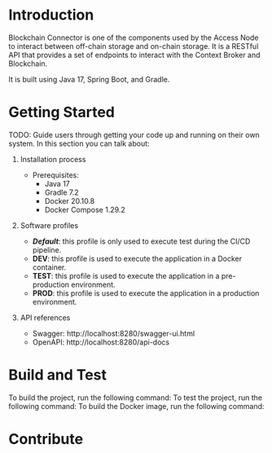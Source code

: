 # Introduction 
Blockchain Connector is one of the components used by the Access Node to interact between off-chain storage and on-chain 
storage. It is a RESTful API that provides a set of endpoints to interact with the Context Broker and Blockchain. 

It is built using Java 17, Spring Boot, and Gradle.

# Getting Started
TODO: Guide users through getting your code up and running on their own system. In this section you can talk about:
1. Installation process
   - Prerequisites: 
     - Java 17 
     - Gradle 7.2
     - Docker 20.10.8
     - Docker Compose 1.29.2
   
2. Software profiles 
   - <b>*Default*</b>: this profile is only used to execute test during the CI/CD pipeline.
   - <b>DEV</b>: this profile is used to execute the application in a Docker container.
   - <b>TEST</b>: this profile is used to execute the application in a pre-production environment.
   - <b>PROD</b>: this profile is used to execute the application in a production environment.

3. API references
    - Swagger: http://localhost:8280/swagger-ui.html
    - OpenAPI: http://localhost:8280/api-docs

# Build and Test
To build the project, run the following command: 
To test the project, run the following command:
To build the Docker image, run the following command:

# Contribute

